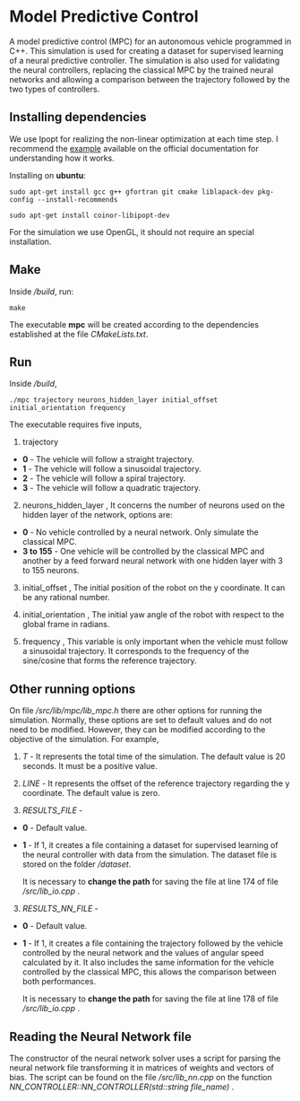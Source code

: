 # Model Predictive Control
A model predictive control (MPC) for an autonomous vehicle programmed in C++. This simulation is used for creating a dataset for supervised learning of a neural predictive controller. The simulation is also used for validating the neural controllers, replacing the classical MPC by the trained neural networks and allowing a comparison between the trajectory followed by the two types of controllers.

## Installing dependencies

We use Ipopt for realizing the non-linear optimization at each time step. I recommend the [example](https://www.coin-or.org/CppAD/Doc/ipopt_solve_get_started.cpp.htm) available on the official documentation for understanding how it works.

Installing on **ubuntu**:

```
sudo apt-get install gcc g++ gfortran git cmake liblapack-dev pkg-config --install-recommends
```
```
sudo apt-get install coinor-libipopt-dev
```

For the simulation we use OpenGL, it should not require an special installation.

## Make
Inside */build*, run:

```
make
```
 The executable **mpc** will be created according to the dependencies established at the file *CMakeLists.txt*.

## Run
Inside */build*,

```
./mpc trajectory neurons_hidden_layer initial_offset initial_orientation frequency
```

The executable requires five inputs,

1. trajectory
  * **0** -  The vehicle will follow a straight trajectory.
  * **1** -  The vehicle will follow a sinusoidal trajectory.
  * **2** -  The vehicle will follow a spiral trajectory.
  * **3** -  The vehicle will follow a quadratic trajectory.


2. neurons_hidden_layer , It concerns the number of neurons used on the hidden layer of the network, options are:
  * **0** -  No vehicle controlled by a neural network. Only simulate the classical MPC.
  * **3 to 155** -  One vehicle will be controlled by the classical MPC and another by a feed forward neural network with one hidden layer with 3 to 155 neurons.

3. initial_offset , The initial position of the robot on the y coordinate. It can be any rational number.

4. initial_orientation , The initial yaw angle of the robot with respect to the global frame in radians.

5. frequency , This variable is only important when the vehicle must follow a sinusoidal trajectory. It corresponds to the frequency of the sine/cosine that forms the reference trajectory.


## Other running options

On file */src/lib/mpc/lib_mpc.h* there are other options for running the simulation. Normally, these options are set to default values and do not need to be modified. However, they can be modified according to the objective of the simulation. For example,


1. *T* - It represents the total time of the simulation. The default value is 20 seconds. It must be a positive value.

2. *LINE* - It represents the offset of the reference trajectory regarding the y coordinate. The default value is zero.

3. *RESULTS_FILE* -
  * **0** - Default value.
  * **1** -  If 1, it creates a file containing a dataset for supervised learning of the neural controller with data from the simulation. The dataset file is stored on the folder  */dataset*.

    It is necessary to **change the path** for saving the file at line 174 of file */src/lib_io.cpp* .

3. *RESULTS_NN_FILE* -
  * **0** - Default value.
  * **1** -  If 1, it creates a file containing the trajectory followed by the vehicle controlled by the neural network and the values of angular speed calculated by it. It also includes the same information for the vehicle controlled by the classical MPC, this allows the comparison between both performances.

    It is necessary to **change the path** for saving the file at line 178 of file */src/lib_io.cpp* .


## Reading the Neural Network file

The constructor of the neural network solver uses a script for parsing the neural network file transforming it in matrices of weights and vectors of bias. The script can be found on the file */src/lib_nn.cpp* on the function *NN_CONTROLLER::NN_CONTROLLER(std::string file_name)* .
